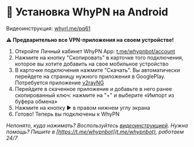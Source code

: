 # 🤖 Установка WhyPN на Android

Видеоинструкция: [whyrl.me/pq61](https://whyrl.me/pq61)

**⚠️ Предварительно все VPN-приложения на своем устройстве!**
1. Откройте Личный кабинет WhyPN App: [t.me/whypnbot/account](https://t.me/whypnbot/account)
2. Нажмите на кнопку "Скопировать" в карточке того подключения, которое вы хотите добавить на свое мобильное устройство
3. В карточке подключения нажмите "Скачать". Вы автоматически перейдете на страницу нужного приложения в GooglePlay. Потребуется приложение [v2rayNG](https://whyrl.me/6WAn)
4. Перейдите в скаченное приложение и добавьте в него ранее скопированный ключ: нажмите на "+" и выберите «Импорт из буфера обмена»
5. Нажмите на кнопку ▶️ в правом нижнем углу экрана
6. Готово! Теперь вы подключены к WhyPN

_Непонято, куда нажимать? Воспользуйтесь [видеоинструкцией](https://whyrl.me/pq61). Нужна помощь? Пишите в [https://t.me/whypnbot](t.me/whypnbot), работаем 24/7_
